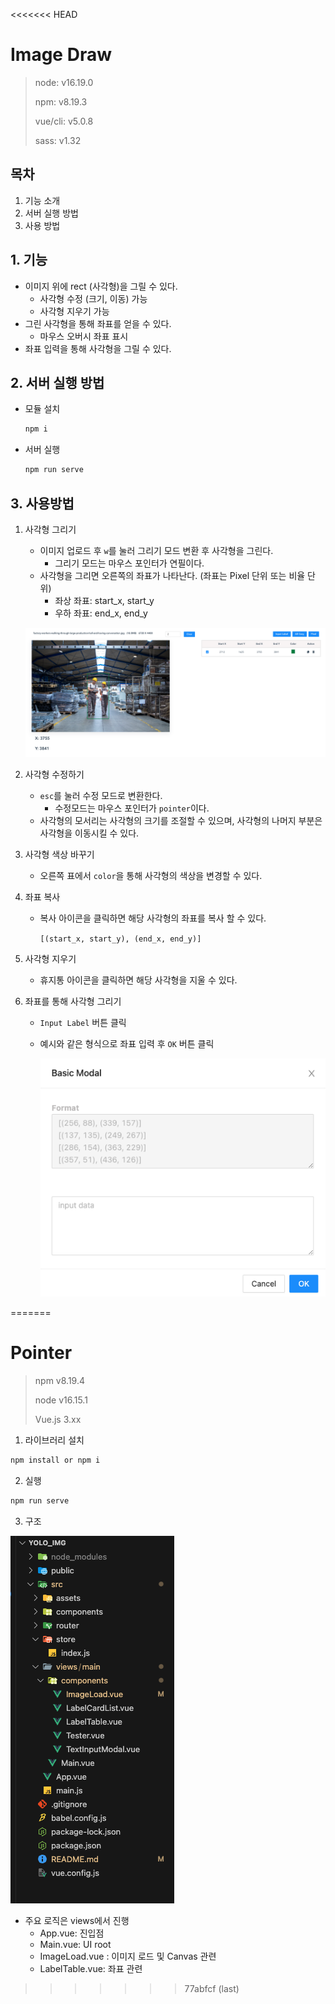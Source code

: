 <<<<<<< HEAD
# Image Draw

> node: v16.19.0
>
> npm: v8.19.3
>
> vue/cli: v5.0.8
>
> sass: v1.32



## 목차

1. 기능 소개
2. 서버 실행 방법 
3. 사용 방법



## 1. 기능

- 이미지 위에 rect (사각형)을 그릴 수 있다.
  - 사각형 수정 (크기, 이동) 가능
  - 사각형 지우기 가능
- 그린 사각형을 통해 좌표를 얻을 수 있다.
  - 마우스 오버시 좌표 표시
- 좌표 입력을 통해 사각형을 그릴 수 있다.



## 2. 서버 실행 방법

- 모듈 설치

  ```bash
  npm i
  ```

- 서버 실행

  ```bash
  npm run serve
  ```



## 3. 사용방법

1. 사각형 그리기

   - 이미지 업로드 후 `w`를 눌러 그리기 모드 변환 후 사각형을 그린다.
     - 그리기 모드는 마우스 포인터가 연필이다.
   - 사각형을 그리면 오른쪽의 좌표가 나타난다. (좌표는 Pixel 단위 또는 비율 단위)
     - 좌상 좌표: start_x, start_y
     - 우하 좌표: end_x, end_y

   ![image-20230803165700945](README.assets/image-20230803165700945.png)

2. 사각형 수정하기

   - `esc`를 눌러 수정 모드로 변환한다.
     - 수정모드는 마우스 포인터가 `pointer`이다.
   - 사각형의 모서리는 사각형의 크기를 조절할 수 있으며,  사각형의 나머지 부분은 사각형을 이동시킬 수 있다.

3. 사각형 색상 바꾸기

   - 오른쪽 표에서 `color`을 통해 사각형의 색상을 변경할 수 있다.

4. 좌표 복사

   - 복사 아이콘을 클릭하면 해당 사각형의 좌표를 복사 할 수 있다.

     `[(start_x, start_y), (end_x, end_y)]`

5. 사각형 지우기

   - 휴지통 아이콘을 클릭하면 해당 사각형을 지울 수 있다.

6. 좌표를 통해 사각형 그리기

   - `Input Label` 버튼 클릭

   - 예시와 같은 형식으로 좌표 입력 후 `OK` 버튼 클릭

     ![image-20230803170437328](README.assets/image-20230803170437328.png)



=======
# Pointer

> npm v8.19.4
>
> node v16.15.1
>
> Vue.js 3.xx

1. 라이브러리 설치

```bash
npm install or npm i
```

2. 실행

```bash
npm run serve
```

3. 구조

![image-20240812154351872](README.assets/image-20240812154351872.png)

- 주요 로직은 views에서 진행
  - App.vue: 진입점
  - Main.vue: UI root
  - ImageLoad.vue : 이미지 로드 및 Canvas 관련
  - LabelTable.vue: 좌표 관련
>>>>>>> 77abfcf (last)
